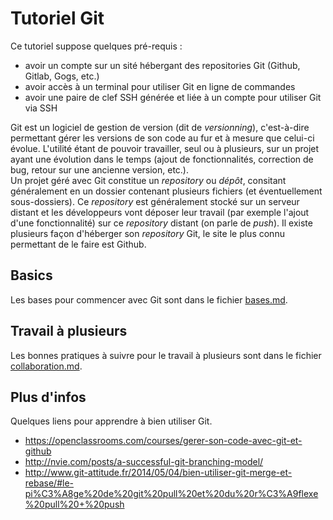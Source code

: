 # Tutoriel Git

Ce tutoriel suppose quelques pré-requis :
- avoir un compte sur un sité hébergant des repositories Git (Github, Gitlab, Gogs, etc.)
- avoir accès à un terminal pour utiliser Git en ligne de commandes
- avoir une paire de clef SSH générée et liée à un compte pour utiliser Git via SSH

Git est un logiciel de gestion de version (dit de *versionning*), c'est-à-dire permettant gérer les versions de son code au fur et à mesure que celui-ci évolue. L'utilité étant de pouvoir travailler, seul ou à plusieurs, sur un projet ayant une évolution dans le temps (ajout de fonctionnalités, correction de bug, retour sur une ancienne version, etc.).  
Un projet géré avec Git constitue un *repository* ou *dépôt*, consitant généralement en un dossier contenant plusieurs fichiers (et éventuellement sous-dossiers). Ce *repository* est généralement stocké sur un serveur distant et les développeurs vont déposer leur travail (par exemple l'ajout d'une fonctionnalité) sur ce *repository* distant (on parle de *push*). Il existe plusieurs façon d'héberger son *repository* Git, le site le plus connu permettant de le faire est Github.  

## Basics
Les bases pour commencer avec Git sont dans le fichier [bases.md](bases.md).

## Travail à plusieurs
Les bonnes pratiques à suivre pour le travail à plusieurs sont dans le fichier [collaboration.md](collaboration.md).

## Plus d'infos
Quelques liens pour apprendre à bien utiliser Git.
- https://openclassrooms.com/courses/gerer-son-code-avec-git-et-github
- http://nvie.com/posts/a-successful-git-branching-model/
- http://www.git-attitude.fr/2014/05/04/bien-utiliser-git-merge-et-rebase/#le-pi%C3%A8ge%20de%20git%20pull%20et%20du%20r%C3%A9flexe%20pull%20+%20push

